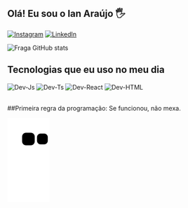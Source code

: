 ## Olá! Eu sou o Ian Araújo 🖐️


[![Instagram](https://img.shields.io/badge/Instagram-E4405F?style=for-the-badge&logo=instagram&logoColor=white)](https://instagram.com/_ianaraj0)
[![LinkedIn](https://img.shields.io/badge/LinkedIn-0077B5?style=for-the-badge&logo=linkedin&logoColor=white)](https://www.linkedin.com/in/ian-araujo-bb879b214/)

![Fraga GitHub stats](https://github-readme-stats.vercel.app/api?username=IanAraujo16&show_icons=true&theme=dracula&count_private=true)

## Tecnologias que eu uso no meu dia

<div style="display: inline_block">
   <img align="center" alt="Dev-Js" height="30" width="40" <img src="https://cdn.jsdelivr.net/gh/devicons/devicon/icons/html5/html5-original.svg"/>
  <img align="center" alt="Dev-Ts" height="30" width="40" <img src="https://cdn.jsdelivr.net/gh/devicons/devicon/icons/css3/css3-original.svg"/>
  <img align="center" alt="Dev-React" height="30" width="40" <img src="https://cdn.jsdelivr.net/gh/devicons/devicon/icons/javascript/javascript-original.svg"/>
  <img align="center" alt="Dev-HTML" height="30" width="40" <img src="https://cdn.jsdelivr.net/gh/devicons/devicon/icons/php/php-plain.svg"/>
  
</div><br/>

##Primeira regra da programação: Se funcionou, não mexa.


<div>
   
   
   
   
   
   
   
   
   
   
   
  ![Snake animation](https://github.com/IanAraujo16/IanAraujo16/blob/output/github-contribution-grid-snake.svg)
</div>


